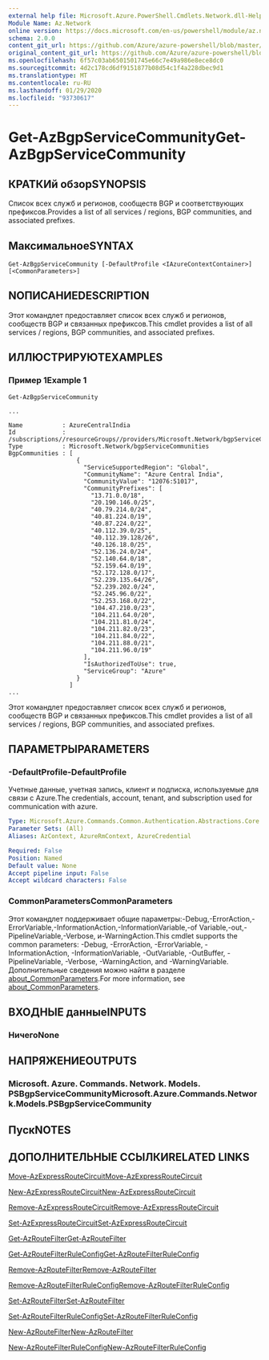 ```yaml
---
external help file: Microsoft.Azure.PowerShell.Cmdlets.Network.dll-Help.xml
Module Name: Az.Network
online version: https://docs.microsoft.com/en-us/powershell/module/az.network/get-azbgpservicecommunity
schema: 2.0.0
content_git_url: https://github.com/Azure/azure-powershell/blob/master/src/Network/Network/help/Get-AzBgpServiceCommunity.md
original_content_git_url: https://github.com/Azure/azure-powershell/blob/master/src/Network/Network/help/Get-AzBgpServiceCommunity.md
ms.openlocfilehash: 6f57c03ab6501501745e66c7e49a986e8ece8dc0
ms.sourcegitcommit: 4d2c178cd6df9151877b08d54c1f4a228dbec9d1
ms.translationtype: MT
ms.contentlocale: ru-RU
ms.lasthandoff: 01/29/2020
ms.locfileid: "93730617"
---
```

# <span data-ttu-id="e6b87-101">Get-AzBgpServiceCommunity</span><span class="sxs-lookup"><span data-stu-id="e6b87-101">Get-AzBgpServiceCommunity</span></span>

## <span data-ttu-id="e6b87-102">КРАТКИй обзор</span><span class="sxs-lookup"><span data-stu-id="e6b87-102">SYNOPSIS</span></span>
<span data-ttu-id="e6b87-103">Список всех служб и регионов, сообществ BGP и соответствующих префиксов.</span><span class="sxs-lookup"><span data-stu-id="e6b87-103">Provides a list of all services / regions, BGP communities, and associated prefixes.</span></span>

## <span data-ttu-id="e6b87-104">Максимальное</span><span class="sxs-lookup"><span data-stu-id="e6b87-104">SYNTAX</span></span>

```
Get-AzBgpServiceCommunity [-DefaultProfile <IAzureContextContainer>] [<CommonParameters>]
```

## <span data-ttu-id="e6b87-105">NОПИСАНИЕ</span><span class="sxs-lookup"><span data-stu-id="e6b87-105">DESCRIPTION</span></span>
<span data-ttu-id="e6b87-106">Этот командлет предоставляет список всех служб и регионов, сообществ BGP и связанных префиксов.</span><span class="sxs-lookup"><span data-stu-id="e6b87-106">This cmdlet provides a list of all services / regions, BGP communities, and associated prefixes.</span></span>

## <span data-ttu-id="e6b87-107">ИЛЛЮСТРИРУЮТ</span><span class="sxs-lookup"><span data-stu-id="e6b87-107">EXAMPLES</span></span>

### <span data-ttu-id="e6b87-108">Пример 1</span><span class="sxs-lookup"><span data-stu-id="e6b87-108">Example 1</span></span>
```
Get-AzBgpServiceCommunity

...

Name           : AzureCentralIndia
Id             : /subscriptions//resourceGroups//providers/Microsoft.Network/bgpServiceCommunities/AzureCentralIndia
Type           : Microsoft.Network/bgpServiceCommunities
BgpCommunities : [
                   {
                     "ServiceSupportedRegion": "Global",
                     "CommunityName": "Azure Central India",
                     "CommunityValue": "12076:51017",
                     "CommunityPrefixes": [
                       "13.71.0.0/18",
                       "20.190.146.0/25",
                       "40.79.214.0/24",
                       "40.81.224.0/19",
                       "40.87.224.0/22",
                       "40.112.39.0/25",
                       "40.112.39.128/26",
                       "40.126.18.0/25",
                       "52.136.24.0/24",
                       "52.140.64.0/18",
                       "52.159.64.0/19",
                       "52.172.128.0/17",
                       "52.239.135.64/26",
                       "52.239.202.0/24",
                       "52.245.96.0/22",
                       "52.253.168.0/22",
                       "104.47.210.0/23",
                       "104.211.64.0/20",
                       "104.211.81.0/24",
                       "104.211.82.0/23",
                       "104.211.84.0/22",
                       "104.211.88.0/21",
                       "104.211.96.0/19"
                     ],
                     "IsAuthorizedToUse": true,
                     "ServiceGroup": "Azure"
                   }
                 ]
...
```

<span data-ttu-id="e6b87-109">Этот командлет предоставляет список всех служб и регионов, сообществ BGP и связанных префиксов.</span><span class="sxs-lookup"><span data-stu-id="e6b87-109">This cmdlet provides a list of all services / regions, BGP communities, and associated prefixes.</span></span>

## <span data-ttu-id="e6b87-110">ПАРАМЕТРЫ</span><span class="sxs-lookup"><span data-stu-id="e6b87-110">PARAMETERS</span></span>

### <span data-ttu-id="e6b87-111">-DefaultProfile</span><span class="sxs-lookup"><span data-stu-id="e6b87-111">-DefaultProfile</span></span>
<span data-ttu-id="e6b87-112">Учетные данные, учетная запись, клиент и подписка, используемые для связи с Azure.</span><span class="sxs-lookup"><span data-stu-id="e6b87-112">The credentials, account, tenant, and subscription used for communication with azure.</span></span>

```yaml
Type: Microsoft.Azure.Commands.Common.Authentication.Abstractions.Core.IAzureContextContainer
Parameter Sets: (All)
Aliases: AzContext, AzureRmContext, AzureCredential

Required: False
Position: Named
Default value: None
Accept pipeline input: False
Accept wildcard characters: False
```

### <span data-ttu-id="e6b87-113">CommonParameters</span><span class="sxs-lookup"><span data-stu-id="e6b87-113">CommonParameters</span></span>
<span data-ttu-id="e6b87-114">Этот командлет поддерживает общие параметры:-Debug,-ErrorAction,-ErrorVariable,-InformationAction,-InformationVariable,-of Variable,-out,-PipelineVariable,-Verbose, и-WarningAction.</span><span class="sxs-lookup"><span data-stu-id="e6b87-114">This cmdlet supports the common parameters: -Debug, -ErrorAction, -ErrorVariable, -InformationAction, -InformationVariable, -OutVariable, -OutBuffer, -PipelineVariable, -Verbose, -WarningAction, and -WarningVariable.</span></span> <span data-ttu-id="e6b87-115">Дополнительные сведения можно найти в разделе [about_CommonParameters](https://go.microsoft.com/fwlink/?LinkID=113216).</span><span class="sxs-lookup"><span data-stu-id="e6b87-115">For more information, see [about_CommonParameters](https://go.microsoft.com/fwlink/?LinkID=113216).</span></span>

## <span data-ttu-id="e6b87-116">ВХОДНЫЕ данные</span><span class="sxs-lookup"><span data-stu-id="e6b87-116">INPUTS</span></span>

### <span data-ttu-id="e6b87-117">Ничего</span><span class="sxs-lookup"><span data-stu-id="e6b87-117">None</span></span>

## <span data-ttu-id="e6b87-118">НАПРЯЖЕНИЕ</span><span class="sxs-lookup"><span data-stu-id="e6b87-118">OUTPUTS</span></span>

### <span data-ttu-id="e6b87-119">Microsoft. Azure. Commands. Network. Models. PSBgpServiceCommunity</span><span class="sxs-lookup"><span data-stu-id="e6b87-119">Microsoft.Azure.Commands.Network.Models.PSBgpServiceCommunity</span></span>

## <span data-ttu-id="e6b87-120">Пуск</span><span class="sxs-lookup"><span data-stu-id="e6b87-120">NOTES</span></span>

## <span data-ttu-id="e6b87-121">ДОПОЛНИТЕЛЬНЫЕ ССЫЛКИ</span><span class="sxs-lookup"><span data-stu-id="e6b87-121">RELATED LINKS</span></span>

[<span data-ttu-id="e6b87-122">Move-AzExpressRouteCircuit</span><span class="sxs-lookup"><span data-stu-id="e6b87-122">Move-AzExpressRouteCircuit</span></span>](Move-AzExpressRouteCircuit.md)

[<span data-ttu-id="e6b87-123">New-AzExpressRouteCircuit</span><span class="sxs-lookup"><span data-stu-id="e6b87-123">New-AzExpressRouteCircuit</span></span>](New-AzExpressRouteCircuit.md)

[<span data-ttu-id="e6b87-124">Remove-AzExpressRouteCircuit</span><span class="sxs-lookup"><span data-stu-id="e6b87-124">Remove-AzExpressRouteCircuit</span></span>](Remove-AzExpressRouteCircuit.md)

[<span data-ttu-id="e6b87-125">Set-AzExpressRouteCircuit</span><span class="sxs-lookup"><span data-stu-id="e6b87-125">Set-AzExpressRouteCircuit</span></span>](Set-AzExpressRouteCircuit.md)

[<span data-ttu-id="e6b87-126">Get-AzRouteFilter</span><span class="sxs-lookup"><span data-stu-id="e6b87-126">Get-AzRouteFilter</span></span>](Get-AzRouteFilter.md)

[<span data-ttu-id="e6b87-127">Get-AzRouteFilterRuleConfig</span><span class="sxs-lookup"><span data-stu-id="e6b87-127">Get-AzRouteFilterRuleConfig</span></span>](Get-AzRouteFilterRuleConfig.md)

[<span data-ttu-id="e6b87-128">Remove-AzRouteFilter</span><span class="sxs-lookup"><span data-stu-id="e6b87-128">Remove-AzRouteFilter</span></span>](Remove-AzRouteFilter.md)

[<span data-ttu-id="e6b87-129">Remove-AzRouteFilterRuleConfig</span><span class="sxs-lookup"><span data-stu-id="e6b87-129">Remove-AzRouteFilterRuleConfig</span></span>](Remove-AzRouteFilterRuleConfig.md)

[<span data-ttu-id="e6b87-130">Set-AzRouteFilter</span><span class="sxs-lookup"><span data-stu-id="e6b87-130">Set-AzRouteFilter</span></span>](Set-AzRouteFilter.md)

[<span data-ttu-id="e6b87-131">Set-AzRouteFilterRuleConfig</span><span class="sxs-lookup"><span data-stu-id="e6b87-131">Set-AzRouteFilterRuleConfig</span></span>](Set-AzRouteFilterRuleConfig.md)

[<span data-ttu-id="e6b87-132">New-AzRouteFilter</span><span class="sxs-lookup"><span data-stu-id="e6b87-132">New-AzRouteFilter</span></span>](New-AzRouteFilter.md)

[<span data-ttu-id="e6b87-133">New-AzRouteFilterRuleConfig</span><span class="sxs-lookup"><span data-stu-id="e6b87-133">New-AzRouteFilterRuleConfig</span></span>](New-AzRouteFilterRuleConfig.md)
